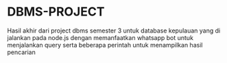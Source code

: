# DBMS-PROJECT

Hasil akhir dari project dbms semester 3 untuk database kepulauan yang di jalankan pada node.js dengan memanfaatkan whatsapp bot untuk menjalankan query serta beberapa perintah untuk menampilkan hasil pencarian
